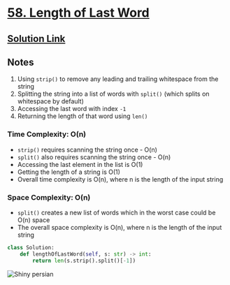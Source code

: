 # [58. Length of Last Word](https://leetcode.com/problems/length-of-last-word/description/)

## [Solution Link](https://leetcode.com/submissions/detail/1607619315/)

## Notes

1. Using `strip()` to remove any leading and trailing whitespace from the string
2. Splitting the string into a list of words with `split()` (which splits on whitespace by default)
3. Accessing the last word with index `-1`
4. Returning the length of that word using `len()`

### Time Complexity: O(n)

- `strip()` requires scanning the string once - O(n)
- `split()` also requires scanning the string once - O(n)
- Accessing the last element in the list is O(1)
- Getting the length of a string is O(1)
- Overall time complexity is O(n), where n is the length of the input string

### Space Complexity: O(n)

- `split()` creates a new list of words which in the worst case could be O(n) space
- The overall space complexity is O(n), where n is the length of the input string

```python
class Solution:
    def lengthOfLastWord(self, s: str) -> int:
        return len(s.strip().split()[-1])  
```

![Shiny persian](https://projectpokemon.org/images/shiny-sprite/persian.gif)
